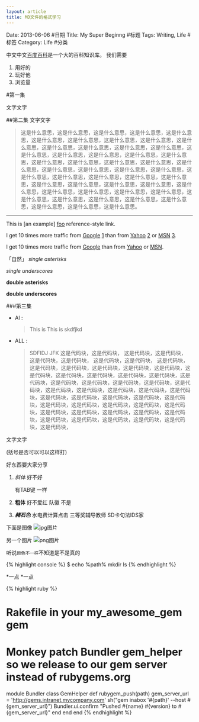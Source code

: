 ```yaml
---
layout: article
title: MD文件的格式学习
---
```

Date: 2013-06-06 #日期
Title: My Super Beginng #标题
Tags: Writing, Life #标签
Category: Life #分类

中文中文[百度百科](http://baike.baidu.com)是一个大的百科知识库。
我们需要

1. 用好的
2. 玩好他
3. 浏览量
<!--more-->

#第一集

文字文字

##第二集
文字文字

>这是什么意思，这是什么意思，这是什么意思，这是什么意思，这是什么意思，这是什么意思，这是什么意思，这是什么意思，这是什么意思，这是什么意思，这是什么意思，这是什么意思，这是什么意思，这是什么意思，这是什么意思，这是什么意思，这是什么意思，这是什么意思，这是什么意思，这是什么意思，这是什么意思，这是什么意思，这是什么意思，这是什么意思，这是什么意思，这是什么意思，这是什么意思，这是什么意思，这是什么意思，这是什么意思，这是什么意思，这是什么意思，这是什么意思，这是什么意思，这是什么意思，这是什么意思，这是什么意思，这是什么意思，这是什么意思，这是什么意思，这是什么意思，这是什么意思，这是什么意思，这是什么意思，这是什么意思，这是什么意思，这是什么意思，这是什么意思，这是什么意思，这是什么意思。
>
***
[foo]: http://example.com/  "Optional Title Here"
[foo]: http://example.com/  'Optional Title Here'
[foo]: http://example.com/  (Optional Title Here)
This is [an example] [foo] reference-style link.

I get 10 times more traffic from [Google] [1] than from
[Yahoo] [2] or [MSN] [3].

  [1]: http://google.com/        "Google"
  [2]: http://search.yahoo.com/  "Yahoo Search"
  [3]: http://search.msn.com/    "MSN Search"

I get 10 times more traffic from [Google][] than from
[Yahoo][] or [MSN][].

  [google]: http://google.com/        "Google"
  [yahoo]:  http://search.yahoo.com/  "Yahoo Search"
  [msn]:    http://search.msn.com/    "MSN Search"

「自然」
*single asterisks*

_single underscores_

**double asterisks**

__double underscores__


###第三集

* Al :
	>This is 
	>This is
	>skdfjkd

* ALL :
	>SDFIDJ 
	>JFK
		这是代码块，这是代码块，
		 这是代码块，这是代码块，
		 这是代码块，这是代码块，
		 这是代码块，这是代码块，
		 这是代码块，这是代码块，这是代码块，这是代码块，这是代码块，这是代码块，这是代码块，这是代码块，这是代码块，这是代码块，这是代码块，这是代码块，这是代码块，这是代码块，这是代码块，这是代码块，这是代码块，这是代码块，这是代码块，这是代码块，这是代码块，这是代码块，这是代码块，这是代码块，这是代码块，这是代码块，这是代码块，这是代码块，这是代码块，这是代码块，这是代码块，这是代码块，这是代码块，这是代码块，这是代码块，这是代码块，这是代码块，这是代码块，这是代码块，这是代码块，这是代码块，这是代码块，这是代码块，

文字文字

(括号是否可以可以这样打)

好东西要大家分享

1. *斜体* 好不好

	有TAB键
	一样
2. **粗体** 好不爱红
	队徽
	不是

3. ***赭石色*** 水电费计算点击
	三等奖辅导教师
	SD卡句法IDS家

下面是图像
![jpg图片](http://www.zhulin.org.cn/images/2014-02-1-MD格式学习/7.jpg)


另一个图片
![png图片](http://www.zhulin.org.cn/images/2014-02-1-MD格式学习/home_page.png)

听说`颜色不一样`不知道是不是真的




{% highlight console %}
$ echo %path%
	mkdir 
	ls
{% endhighlight %}


*一点
*一点


{% highlight ruby %}
# Rakefile in your my_awesome_gem gem

# Monkey patch Bundler gem_helper so we release to our gem server instead of rubygems.org
module Bundler
  class GemHelper
    def rubygem_push(path)
      gem_server_url = 'http://gems.intranet.mycompany.com'
      sh("gem inabox '#{path}' --host #{gem_server_url}")
      Bundler.ui.confirm "Pushed #{name} #{version} to #{gem_server_url}"
    end
  end
end
{% endhighlight %}

